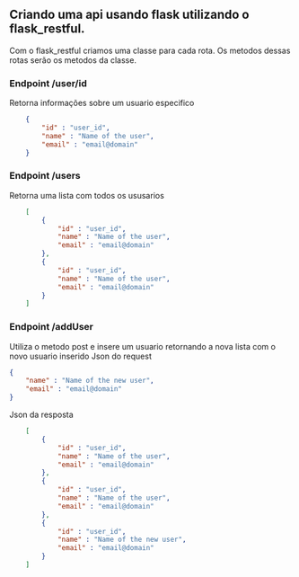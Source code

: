 ## Criando uma api usando flask utilizando o flask_restful.
Com o flask_restful criamos uma classe para cada rota. Os metodos dessas rotas serão os metodos da classe.
### Endpoint /user/id 
Retorna informações sobre um usuario especifico

```json
    {
        "id" : "user_id",
        "name" : "Name of the user",
        "email" : "email@domain"
    }
```
### Endpoint /users
Retorna uma lista com todos os ususarios

```json
    [
        {
            "id" : "user_id",
            "name" : "Name of the user",
            "email" : "email@domain"
        },       
        {
            "id" : "user_id",
            "name" : "Name of the user",
            "email" : "email@domain"
        }
    ]
```

### Endpoint /addUser 
Utiliza o metodo post e insere um usuario retornando a nova lista com o novo usuario inserido
Json do request
```json
{
    "name" : "Name of the new user",
    "email" : "email@domain"
}
```
Json da resposta

```json
    [
        {
            "id" : "user_id",
            "name" : "Name of the user",
            "email" : "email@domain"
        },
        {
            "id" : "user_id",
            "name" : "Name of the user",
            "email" : "email@domain"
        },
        {
            "id" : "user_id",
            "name" : "Name of the new user",
            "email" : "email@domain"
        }
    ]
```
